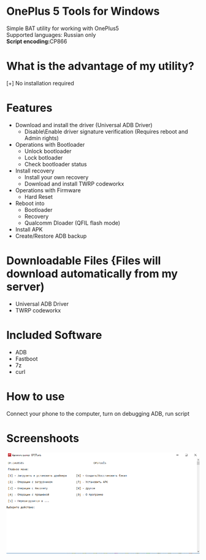 # OnePlus 5 Tools for Windows

Simple BAT utility for working with OnePlus5
<br>Supported languages: Russian only
<br>
<b>Script encoding:</b>СP866 
# What is the advantage of my utility?

[+] No installation required
# Features
* Download and install the driver (Universal ADB Driver)
  * Disable\Enable driver signature verification (Requires reboot and Admin rights)
* Operations with Bootloader
  * Unlock bootloader
  * Lock botloader
  * Check bootloader status
* Install recovery
  * Install your own recovery
  * Download and install TWRP codeworkx
* Operations with Firmware
  * Hard Reset
* Reboot into
  * Bootloader
  * Recovery
  * Qualcomm Dloader (QFIL flash mode)
* Install APK
* Create/Restore ADB backup
# Downloadable Files {Files will download automatically from my server)
* Universal ADB Driver
* TWRP codeworkx
# Included Software
* ADB
* Fastboot
* 7z
* curl
# How to use
Connect your phone to the computer, turn on debugging ADB, run script
# Screenshoots
<img src="https://raw.githubusercontent.com/drleo6565/oneplus_tools/master/screenshot.PNG" alt="image" border="0"></img>
